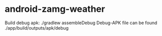 # android-zamg-weather

Build debug apk:
./gradlew assembleDebug
Debug-APK file can be found ./app/build/outputs/apk/debug
